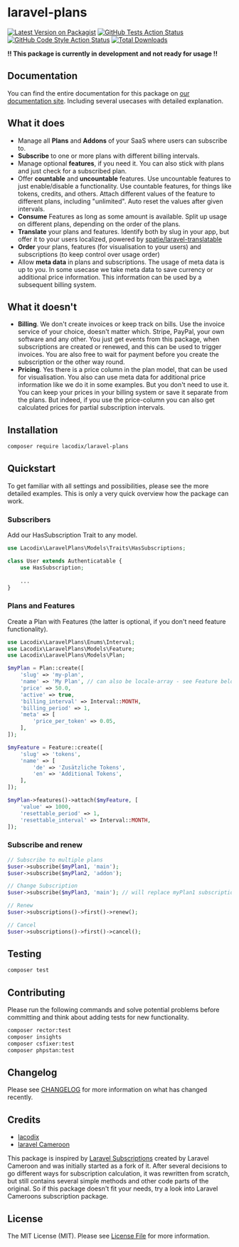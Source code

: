 # laravel-plans

[![Latest Version on Packagist](https://img.shields.io/packagist/v/lacodix/laravel-plans.svg?style=flat-square)](https://packagist.org/packages/lacodix/laravel-plans)
[![GitHub Tests Action Status](https://img.shields.io/github/actions/workflow/status/lacodix/laravel-plans/test.yaml?branch=master&label=tests&style=flat-square)](https://github.com/lacodix/laravel-plans/actions?query=workflow%3Atest+branch%3Amaster)
[![GitHub Code Style Action Status](https://img.shields.io/github/actions/workflow/status/lacodix/laravel-plans/style.yaml?branch=master&label=code%20style&style=flat-square)](https://github.com/lacodix/laravel-plans/actions?query=workflow%3Astyle+branch%3Amaster)
[![Total Downloads](https://img.shields.io/packagist/dt/lacodix/laravel-plans.svg?style=flat-square)](https://packagist.org/packages/lacodix/laravel-plans)

**!! This package is currently in development and not ready for usage !!** 

## Documentation

You can find the entire documentation for this package on [our documentation site](https://www.lacodix.de/docs/laravel-plans). Including several usecases
with detailed explanation.

## What it does

- Manage all **Plans** and **Addons** of your SaaS where users can subscribe to.
- **Subscribe** to one or more plans with different billing intervals.
- Manage optional **features**, if you need it. You can also stick with plans and just check for a subscribed plan.
- Offer **countable** and **uncountable** features. Use uncountable features to just enable/disable a functionality. Use 
countable features, for things like tokens, credits, and others. Attach different values of the feature to different
plans, including "unlimited". Auto reset the values after given intervals.
- **Consume** Features as long as some amount is available. Split up usage on different plans, depending on the order of
the plans.
- **Translate** your plans and features. Identify both by slug in your app, but offer it to your users localized, powered
by [spatie/laravel-translatable](https://github.com/spatie/laravel-translatable)
- **Order** your plans, features (for visualisation to your users) and subscriptions (to keep control over usage order)
- Allow **meta data** in plans and subscriptions. The usage of meta data is up to you. In some usecase we take meta data
to save currency or additional price information. This information can be used by a subsequent billing system. 

## What it doesn't

- **Billing**. We don't create invoices or keep track on bills. Use the invoice service of your choice, doesn't matter which.
Stripe, PayPal, your own software and any other. You just get events from this package, when subscriptions are created 
or renewed, and this can be used to trigger invoices. You are also free to wait for payment before you create the 
subscription or the other way round.
- **Pricing**. Yes there is a price column in the plan model, that can be used for visualisation. You also can use meta data
for additional price information like we do it in some examples. But you don't need to use it. You can keep your prices
in your billing system or save it separate from the plans. But indeed, if you use the price-column you can also get
calculated prices for partial subscription intervals.

## Installation

```bash
composer require lacodix/laravel-plans
```

## Quickstart

To get familiar with all settings and possibilities, please see the more detailed examples. This is only
a very quick overview how the package can work.

### Subscribers

Add our HasSubscription Trait to any model.

```php 
use Lacodix\LaravelPlans\Models\Traits\HasSubscriptions;

class User extends Authenticatable {
    use HasSubscription;
    
    ...
}
```

### Plans and Features

Create a Plan with Features (the latter is optional, if you don't need feature functionality).

```php 
use Lacodix\LaravelPlans\Enums\Interval;
use Lacodix\LaravelPlans\Models\Feature;
use Lacodix\LaravelPlans\Models\Plan;

$myPlan = Plan::create([
    'slug' => 'my-plan',
    'name' => 'My Plan', // can also be locale-array - see Feature below
    'price' => 50.0,
    'active' => true,
    'billing_interval' => Interval::MONTH,
    'billing_period' => 1,
    'meta' => [
        'price_per_token' => 0.05,
    ],
]);

$myFeature = Feature::create([
    'slug' => 'tokens',
    'name' => [
        'de' => 'Zusätzliche Tokens',
        'en' => 'Additional Tokens',
    ],
]);

$myPlan->features()->attach($myFeature, [
    'value' => 1000,
    'resettable_period' => 1,
    'resettable_interval' => Interval::MONTH,
]);
```

### Subscribe and renew

```php 
// Subscribe to multiple plans
$user->subscribe($myPlan1, 'main');
$user->subscribe($myPlan2, 'addon');

// Change Subscription
$user->subscribe($myPlan3, 'main'); // will replace myPlan1 subscription

// Renew
$user->subscriptions()->first()->renew();

// Cancel
$user->subscriptions()->first()->cancel();
```

## Testing

```bash
composer test
```

## Contributing

Please run the following commands and solve potential problems before committing
and think about adding tests for new functionality.

```bash
composer rector:test
composer insights
composer csfixer:test
composer phpstan:test
```

## Changelog

Please see [CHANGELOG](CHANGELOG.md) for more information on what has changed recently.

## Credits

- [lacodix](https://github.com/lacodix)
- [laravel Cameroon](https://github.com/laravelcm)

This package is inspired by [Laravel Subscriptions](https://github.com/laravelcm/laravel-subscriptions) created 
by Laravel Cameroon and was initially started as a fork of it. After several decisions to go different ways for
subscription calculation, it was rewritten from scratch, but still contains several simple methods and other code 
parts of the original. So if this package doesn't fit your needs, try a look into Laravel Cameroons subscription
package.

## License

The MIT License (MIT). Please see [License File](LICENSE.md) for more information.
